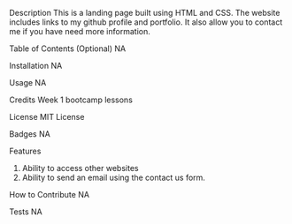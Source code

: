 Description
This is a landing page built using HTML and CSS. The website includes links to my github profile and portfolio. It also allow you to contact me if you have need more information.

Table of Contents (Optional)
NA

Installation
NA

Usage
NA

Credits
Week 1 bootcamp lessons

License
MIT License

Badges
NA

Features
1) Ability to access other websites
2) Ability to send an email using the contact us form.

How to Contribute
NA

Tests
NA